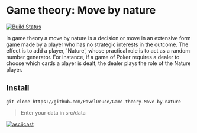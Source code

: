 # Game theory: Move by nature

[![Build Status](https://travis-ci.org/PavelDeuce/Game-theory-Move-by-nature.svg?branch=master)](https://travis-ci.org/PavelDeuce/Game-theory-Move-by-nature)

In game theory a move by nature is a decision or move in an extensive form game made by a player who has no strategic interests in the outcome. The effect is to add a player, 'Nature', whose practical role is to act as a random number generator. For instance, if a game of Poker requires a dealer to choose which cards a player is dealt, the dealer plays the role of the Nature player.

## Install

`git clone https://github.com/PavelDeuce/Game-theory-Move-by-nature`

>Enter your data in src/data

[![asciicast](https://asciinema.org/a/IugeCiK5F2fizP0zZylwHhuXg.svg)](https://asciinema.org/a/IugeCiK5F2fizP0zZylwHhuXg)
